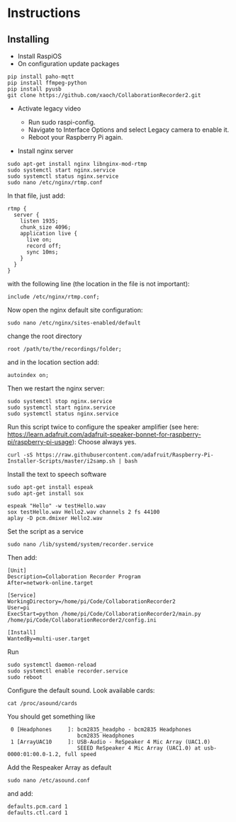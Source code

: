 # Instructions

## Installing

* Install RaspiOS
* On configuration update packages
```
pip install paho-mqtt
pip install ffmpeg-python 
pip install pyusb
git clone https://github.com/xaoch/CollaborationRecorder2.git  
```
* Activate legacy video
  * Run sudo raspi-config.
  * Navigate to Interface Options and select Legacy camera to enable it.
  * Reboot your Raspberry Pi again.

* Install nginx server
```
sudo apt-get install nginx libnginx-mod-rtmp
sudo systemctl start nginx.service
sudo systemctl status nginx.service 
sudo nano /etc/nginx/rtmp.conf
```
In that file, just add:
```
rtmp {
  server {
    listen 1935;
    chunk_size 4096;
    application live {
      live on;
      record off;
      sync 10ms;
    }
  }
}
```
with the following line (the location in the file is not important):
```
include /etc/nginx/rtmp.conf;
 ```
Now open the nginx default site configuration:
```
sudo nano /etc/nginx/sites-enabled/default
```
change the root directory
```
root /path/to/the/recordings/folder;
```
and in the location section add:
```
autoindex on;
```
Then we restart the nginx server:
```
sudo systemctl stop nginx.service
sudo systemctl start nginx.service
sudo systemctl status nginx.service
```

Run this script twice to configure the speaker amplifier (see here: https://learn.adafruit.com/adafruit-speaker-bonnet-for-raspberry-pi/raspberry-pi-usage):
Choose always yes.
```
curl -sS https://raw.githubusercontent.com/adafruit/Raspberry-Pi-Installer-Scripts/master/i2samp.sh | bash
```

Install the text to speech software
```
sudo apt-get install espeak
sudo apt-get install sox

espeak "Hello" -w testHello.wav
sox testHello.wav Hello2.wav channels 2 fs 44100
aplay -D pcm.dmixer Hello2.wav
```

Set the script as a service
```
sudo nano /lib/systemd/system/recorder.service
```

Then add:
```
[Unit]
Description=Collaboration Recorder Program
After=network-online.target

[Service]
WorkingDirectory=/home/pi/Code/CollaborationRecorder2
User=pi
ExecStart=python /home/pi/Code/CollaborationRecorder2/main.py /home/pi/Code/CollaborationRecorder2/config.ini

[Install]
WantedBy=multi-user.target
```
Run
```
sudo systemctl daemon-reload
sudo systemctl enable recorder.service
sudo reboot
```






Configure the default sound.  Look available cards:
```
cat /proc/asound/cards
```

You should get something like
```
 0 [Headphones     ]: bcm2835_headpho - bcm2835 Headphones
                      bcm2835 Headphones
 1 [ArrayUAC10     ]: USB-Audio - ReSpeaker 4 Mic Array (UAC1.0)
                      SEEED ReSpeaker 4 Mic Array (UAC1.0) at usb-0000:01:00.0-1.2, full speed
```
Add the Respeaker Array as default
```
sudo nano /etc/asound.conf
```
and add:
```
defaults.pcm.card 1
defaults.ctl.card 1
```


